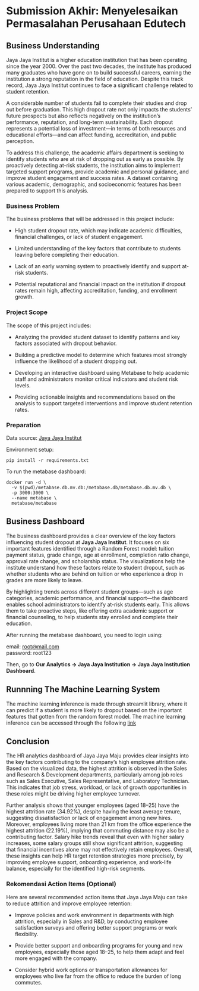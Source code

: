 # Submission Akhir: Menyelesaikan Permasalahan Perusahaan Edutech

## Business Understanding

Jaya Jaya Institut is a higher education institution that has been operating since the year 2000. Over the past two decades, the institute has produced many graduates who have gone on to build successful careers, earning the institution a strong reputation in the field of education. Despite this track record, Jaya Jaya Institut continues to face a significant challenge related to student retention.

A considerable number of students fail to complete their studies and drop out before graduation. This high dropout rate not only impacts the students’ future prospects but also reflects negatively on the institution’s performance, reputation, and long-term sustainability. Each dropout represents a potential loss of investment—in terms of both resources and educational efforts—and can affect funding, accreditation, and public perception.

To address this challenge, the academic affairs department is seeking to identify students who are at risk of dropping out as early as possible. By proactively detecting at-risk students, the institution aims to implement targeted support programs, provide academic and personal guidance, and improve student engagement and success rates. A dataset containing various academic, demographic, and socioeconomic features has been prepared to support this analysis.

### Business Problem

The business problems that will be addressed in this project include:

- High student dropout rate, which may indicate academic difficulties, financial challenges, or lack of student engagement.

- Limited understanding of the key factors that contribute to students leaving before completing their education.

- Lack of an early warning system to proactively identify and support at-risk students.

- Potential reputational and financial impact on the institution if dropout rates remain high, affecting accreditation, funding, and enrollment growth.

### Project Scope

The scope of this project includes:

- Analyzing the provided student dataset to identify patterns and key factors associated with dropout behavior.

- Building a predictive model to determine which features most strongly influence the likelihood of a student dropping out.

- Developing an interactive dashboard using Metabase to help academic staff and administrators monitor critical indicators and student risk levels.

- Providing actionable insights and recommendations based on the analysis to support targeted interventions and improve student retention rates.

### Preparation

Data source: [Jaya Jaya Institut](https://github.com/dicodingacademy/dicoding_dataset/blob/main/students_performance/data.csv)

Environment setup:

```
pip install -r requirements.txt
```

To run the metabase dashboard:
```
docker run -d \
  -v $(pwd)/metabase.db.mv.db:/metabase.db/metabase.db.mv.db \
  -p 3000:3000 \
  --name metabase \
  metabase/metabase
```
## Business Dashboard

The business dashboard provides a clear overview of the key factors influencing student dropout at **Jaya Jaya Institut**. It focuses on six important features identified through a Random Forest model: tuition payment status, grade change, age at enrollment, completion ratio change, approval rate change, and scholarship status. The visualizations help the institute understand how these factors relate to student dropout, such as whether students who are behind on tuition or who experience a drop in grades are more likely to leave.

By highlighting trends across different student groups—such as age categories, academic performance, and financial support—the dashboard enables school administrators to identify at-risk students early. This allows them to take proactive steps, like offering extra academic support or financial counseling, to help students stay enrolled and complete their education.

After running the metabase dashboard, you need to login using:  

email: root@mail.com  
password: root123

Then, go to **Our Analytics -> Jaya Jaya Institution -> Jaya Jaya Institution Dashboard**.

## Runnning The Machine Learning System
The machine learning inference is made through streamlit library, where it can predict if a student is more likely to dropout based on the important features that gotten from the random forest model. The machine learning inference can be accessed through the following [link](https://google.com)


## Conclusion

The HR analytics dashboard of Jaya Jaya Maju provides clear insights into the key factors contributing to the company’s high employee attrition rate. Based on the visualized data, the highest attrition is observed in the Sales and Research & Development departments, particularly among job roles such as Sales Executive, Sales Representative, and Laboratory Technician. This indicates that job stress, workload, or lack of growth opportunities in these roles might be driving higher employee turnover.

Further analysis shows that younger employees (aged 18–25) have the highest attrition rate (34.92%), despite having the least average tenure, suggesting dissatisfaction or lack of engagement among new hires. Moreover, employees living more than 21 km from the office experience the highest attrition (22.19%), implying that commuting distance may also be a contributing factor. Salary hike trends reveal that even with higher salary increases, some salary groups still show significant attrition, suggesting that financial incentives alone may not effectively retain employees. Overall, these insights can help HR target retention strategies more precisely, by improving employee support, onboarding experience, and work-life balance, especially for the identified high-risk segments.

### Rekomendasi Action Items (Optional)

Here are several recommended action items that Jaya Jaya Maju can take to reduce attrition and improve employee retention:

- Improve policies and work environment in departments with high attrition, especially in Sales and R&D, by conducting employee satisfaction surveys and offering better support programs or work flexibility.

- Provide better support and onboarding programs for young and new employees, especially those aged 18–25, to help them adapt and feel more engaged with the company.

- Consider hybrid work options or transportation allowances for employees who live far from the office to reduce the burden of long commutes.